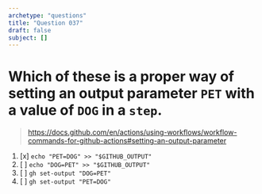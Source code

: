 ```yaml
---
archetype: "questions"
title: "Question 037"
draft: false
subject: []
---
```


# Which of these is a proper way of setting an output parameter `PET` with a value of `DOG` in a `step`.

> https://docs.github.com/en/actions/using-workflows/workflow-commands-for-github-actions#setting-an-output-parameter
1. [x] `echo "PET=DOG" >> "$GITHUB_OUTPUT"`
1. [ ] `echo "DOG=PET" >> "$GITHUB_OUTPUT"`
1. [ ] `gh set-output "DOG=PET"`
1. [ ] `gh set-output "PET=DOG"`
